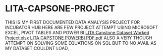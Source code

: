 # LITA-CAPSONE-PROJECT
THIS IS MY FIRST DOCUMENTED DATA ANALYSIS PROJECT FOR INCUBATOR HUB
HERE ARE FEW PROJECT ATTEMPT USING MICROSOFT EXCEL, PIVOT TABLES AND POWER BI
[LITA Capstone Dataset Worked Project.xlsx](https://github.com/user-attachments/files/17638467/LITA.Capstone.Dataset.Worked.Project.xlsx)
[LITA CAPSTONE POWERBI PDF.pdf](https://github.com/user-attachments/files/17638553/LITA.CAPSTONE.POWERBI.PDF.pdf)
ALSO A VERY THOUGH ATTEMPT ON SOLVING SOME EQUATIONS ON SQL BUT TO NO AVAIL AS MY DATASET COULDNT LOAD,
